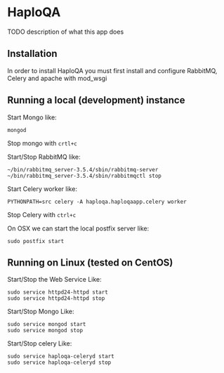 # HaploQA

TODO description of what this app does

## Installation

In order to install HaploQA you must first install and configure RabbitMQ, Celery and apache with mod_wsgi

## Running a local (development) instance

Start Mongo like:

    mongod

Stop mongo with `crtl+c`

Start/Stop RabbitMQ like:

    ~/bin/rabbitmq_server-3.5.4/sbin/rabbitmq-server
    ~/bin/rabbitmq_server-3.5.4/sbin/rabbitmqctl stop

Start Celery worker like:

    PYTHONPATH=src celery -A haploqa.haploqaapp.celery worker

Stop Celery with `ctrl+c`

On OSX we can start the local postfix server like:

    sudo postfix start

## Running on Linux (tested on CentOS)

Start/Stop the Web Service Like:

    sudo service httpd24-httpd start
    sudo service httpd24-httpd stop

Start/Stop Mongo Like:

    sudo service mongod start
    sudo service mongod stop

Start/Stop celery Like:

    sudo service haploqa-celeryd start
    sudo service haploqa-celeryd stop
